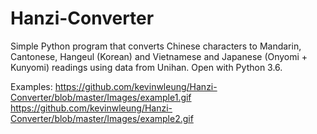 # Hanzi-Converter
Simple Python program that converts Chinese characters to Mandarin, Cantonese, Hangeul (Korean) and Vietnamese and Japanese (Onyomi + Kunyomi) readings using data from Unihan. Open with Python 3.6.

Examples:
https://github.com/kevinwleung/Hanzi-Converter/blob/master/Images/example1.gif
https://github.com/kevinwleung/Hanzi-Converter/blob/master/Images/example2.gif
